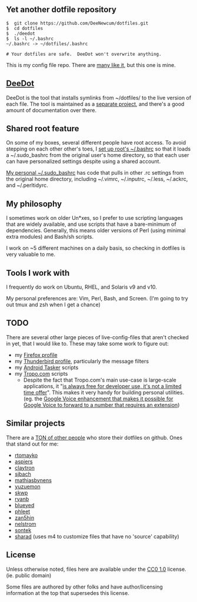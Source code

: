 ## Yet another dotfile repository ##

    $  git clone https://github.com/DeeNewcum/dotfiles.git
    $  cd dotfiles
    $  ./deedot
    $  ls -l ~/.bashrc
    ~/.bashrc -> ~/dotfiles/.bashrc

    # Your dotfiles are safe.  DeeDot won't overwrite anything.

This is my config file repo.  There are [many like it](https://github.com/search?utf8=%E2%9C%93&q=dotfiles&repo=&langOverride=&start_value=1&type=Repositories&language=), but this one is mine.

## [DeeDot](https://github.com/DeeNewcum/deedot) ##

DeeDot is the tool that installs symlinks from ~/dotfiles/ to the live version of each file.  The tool is maintained as a [separate project](https://github.com/DeeNewcum/deedot), and there's a good amount of documentation over there.

## Shared root feature ##

On some of my boxes, several different people have root access.  To avoid stepping on each other other's toes, I [set up root's ~/.bashrc](https://github.com/DeeNewcum/dotfiles/blob/master/.sudo_bashrc#L1-5) so that it loads a ~/.sudo_bashrc from the original user's home directory, so that each user can have personalized settings despite using a shared account.

[My personal ~/.sudo_bashrc](https://github.com/DeeNewcum/dotfiles/blob/master/.sudo_bashrc) has code that pulls in other .rc settings from the original home directory, including ~/.vimrc, ~/.inputrc, ~/.less, ~/.ackrc, and ~/.perltidyrc.

## My philosophy ##

I sometimes work on older Un*xes, so I prefer to use scripting languages that are widely available, and use scripts that have a bare-minimum of dependencies.  Generally, this means older versions of Perl (using minimal extra modules) and Bash/sh scripts.

I work on ~5 different machines on a daily basis, so checking in dotfiles is very valuable to me.

## Tools I work with ##

I frequently do work on Ubuntu, RHEL, and Solaris v9 and v10.

My personal preferences are: Vim, Perl, Bash, and Screen.  (I'm going to try out tmux and zsh when I get a chance)

## TODO ##

There are several other large pieces of live-config-files that aren't checked in yet, that I would like to.  These may take some work to figure out:

* my [Firefox profile](https://github.com/DeeNewcum/dotfiles/issues/15)
* my [Thunderbird profile](https://github.com/DeeNewcum/dotfiles/issues/15#issuecomment-6276610), particularly the message filters
* my [Android Tasker](http://lifehacker.com/5599116/how-to-turn-your-android-phone-into-a-fully+automated-superphone) scripts
* my [Tropo.com](http://www.tropo.com/) scripts
  * Despite the fact that Tropo.com's main use-case is large-scale applications, it "[is always free for developer use, it's not a limited time offer](https://www.tropo.com/docs/scripting/faq.htm)".  This makes it very handy for building personal utilities. (eg. the [Google Voice enhancement that makes it possible for Google Voice to forward to a number that requires an extension](http://blog.tropo.com/2011/05/13/extending-googevoice-with-tropo/))

## Similar projects ##

There are a [TON of other people](https://github.com/search?utf8=%E2%9C%93&q=dotfiles&repo=&langOverride=&start_value=1&type=Repositories&language=) who store their dotfiles on github.  Ones that stand out for me:

* [rtomayko](https://github.com/rtomayko/dotfiles)
* [aspiers](https://github.com/aspiers/shell-env)
* [claytron](https://github.com/claytron/dotfiles)
* [sjbach](https://github.com/sjbach/env)
* [mathiasbynens](https://github.com/mathiasbynens/dotfiles/)
* [yuzuemon](https://github.com/yuzuemon/dotfiles)
* [skwp](https://github.com/skwp/dotfiles)
* [ryanb](https://github.com/ryanb/dotfiles)
* [blueyed](https://github.com/blueyed/dotfiles)
* [phleet](https://github.com/phleet/dotfiles)
* [zan5hin](https://github.com/zan5hin/dotfiles)
* [nelstrom](https://github.com/nelstrom/dotfiles)
* [sontek](https://github.com/sontek/dotfiles)
* [sharad](https://github.com/sharad/rc) (uses m4 to customize files that have no 'source' capability)

## License ##

Unless otherwise noted, files here are available under the [CC0 1.0](http://creativecommons.org/publicdomain/zero/1.0/) license.  (ie. public domain)

Some files are authored by other folks and have author/licensing information at the top that supersedes this license.
